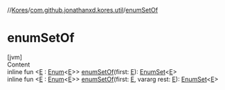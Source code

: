 //[Kores](../index.md)/[com.github.jonathanxd.kores.util](index.md)/[enumSetOf](enum-set-of.md)



# enumSetOf  
[jvm]  
Content  
inline fun <[E](enum-set-of.md) : [Enum](https://kotlinlang.org/api/latest/jvm/stdlib/kotlin/-enum/index.html)<[E](enum-set-of.md)>> [enumSetOf](enum-set-of.md)(first: [E](enum-set-of.md)): [EnumSet](https://docs.oracle.com/javase/8/docs/api/java/util/EnumSet.html)<[E](enum-set-of.md)>  
inline fun <[E](enum-set-of.md) : [Enum](https://kotlinlang.org/api/latest/jvm/stdlib/kotlin/-enum/index.html)<[E](enum-set-of.md)>> [enumSetOf](enum-set-of.md)(first: [E](enum-set-of.md), vararg rest: [E](enum-set-of.md)): [EnumSet](https://docs.oracle.com/javase/8/docs/api/java/util/EnumSet.html)<[E](enum-set-of.md)>  



